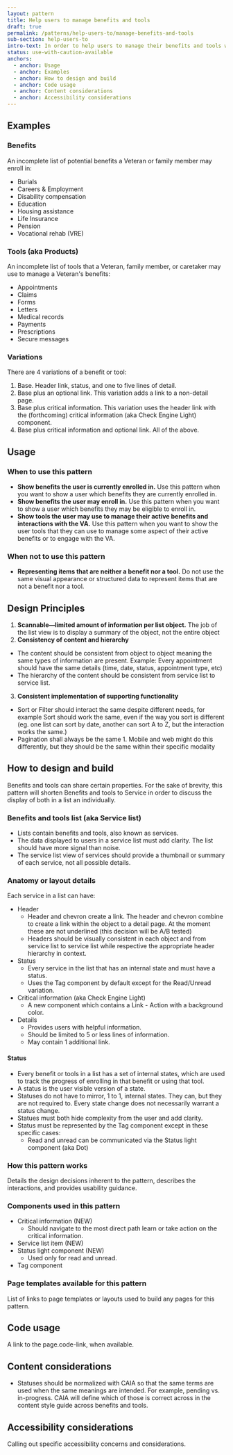 ```yaml
---
layout: pattern
title: Help users to manage benefits and tools
draft: true
permalink: /patterns/help-users-to/manage-benefits-and-tools
sub-section: help-users-to
intro-text: In order to help users to manage their benefits and tools we have defined this pattern of surfacing important information about both to the user. Users can enroll in benefits from the VA. Once enrolled, a user has active benefits. A user then uses tools from the VA to manage aspects of their benefits.
status: use-with-caution-available
anchors:
  - anchor: Usage
  - anchor: Examples
  - anchor: How to design and build
  - anchor: Code usage
  - anchor: Content considerations
  - anchor: Accessibility considerations
---
```


## Examples

### Benefits

An incomplete list of potential benefits a Veteran or family member may enroll in:

* Burials
* Careers & Employment
* Disability compensation
* Education
* Housing assistance
* Life Insurance
* Pension
* Vocational rehab (VRE)

### Tools (aka Products)

An incomplete list of tools that a Veteran, family member, or caretaker may use to manage a Veteran's benefits:

* Appointments
* Claims
* Forms
* Letters
* Medical records
* Payments
* Prescriptions
* Secure messages

### Variations

There are 4 variations of a benefit or tool:

1. Base. Header link, status, and one to five lines of detail.
2. Base plus an optional link. This variation adds a link to a non-detail page.
3. Base plus critical information. This variation uses the header link with the (forthcoming) critical information (aka Check Engine Light) component. 
4. Base plus critical information and optional link. All of the above.

## Usage

### When to use this pattern

* **Show benefits the user is currently enrolled in.** Use this pattern when you want to show a user which benefits they are currently enrolled in. 
* **Show benefits the user may enroll in.** Use this pattern when you want to show a user which benefits they may be eligible to enroll in.
* **Show tools the user may use to manage their active benefits and interactions with the VA.** Use this pattern when you want to show the user tools that they can use to manage some aspect of their active benefits or to engage with the VA.

### When not to use this pattern

* **Representing items that are neither a benefit nor a tool.** Do not use the same visual appearance or structured data to represent items that are not a benefit nor a tool. 

## Design Principles

1. **Scannable—limited amount of information per list object.** The job of the list view is to display a summary of the object, not the entire object
2. **Consistency of content and hierarchy**
  * The content should be consistent from object to object meaning the same types of information are present. Example: Every appointment should have the same details (time, date, status, appointment type, etc)
  * The hierarchy of the content should be consistent from service list to service list.  
3. **Consistent implementation of supporting functionality**
  * Sort or Filter should interact the same despite different needs, for example Sort should work the same, even if the way you sort is different (eg. one list can sort by date, another can sort A to Z, but the interaction works the same.) 
  * Pagination shall always be the same
        1. Mobile and web might do this differently, but they should be the same within their specific modality

## How to design and build

Benefits and tools can share certain properties. For the sake of brevity, this pattern will shorten Benefits and tools to Service in order to discuss the display of both in a list an individually.

### Benefits and tools list (aka Service list)

* Lists contain benefits and tools, also known as services.
* The data displayed to users in a service list must add clarity. The list should have more signal than noise.
* The service list view of services should provide a thumbnail or summary of each service, not all possible details. 

### Anatomy or layout details

Each service in a list can have:

* Header
  * Header and chevron create a link. The header and chevron combine to create a link within the object to a detail page. At the moment these are not underlined (this decision will be A/B tested)
  * Headers should be visually consistent in each object and from service list to service list while respective the appropriate header hierarchy in context.
* Status
  * Every service in the list that has an internal state and must have a status.
  * Uses the Tag component by default except for the Read/Unread variation.
* Critical information (aka Check Engine Light)
  * A new component which contains a Link - Action with a background color.
* Details
  * Provides users with helpful information.
  * Should be limited to 5 or less lines of information. 
  * May contain 1 additional link.

#### Status

* Every benefit or tools in a list has a set of internal states, which are used to track the progress of enrolling in that benefit or using that tool.
* A status is the user visible version of a state.
* Statuses do not have to mirror, 1 to 1, internal states. They can, but they are not required to. Every state change does not necessarily warrant a status change.
* Statues must both hide complexity from the user and add clarity.
* Status must be represented by the Tag component except in these specific cases:
  * Read and unread can be communicated via the Status light component (aka Dot)

### How this pattern works

Details the design decisions inherent to the pattern, describes the interactions, and provides usability guidance.

### Components used in this pattern

* Critical information (NEW)
  * Should navigate to the most direct path learn or take action on the critical information.
* Service list item (NEW)
* Status light component (NEW)
    * Used only for read and unread.
* Tag component


### Page templates available for this pattern

List of links to page templates or layouts used to build any pages for this pattern.

## Code usage

A link to the page.code-link, when available.

## Content considerations

* Statuses should be normalized with CAIA so that the same terms are used when the same meanings are intended. For example, pending vs. in-progress. CAIA will define which of those is correct across in the content style guide across benefits and tools.   

## Accessibility considerations

Calling out specific accessibility concerns and considerations.
